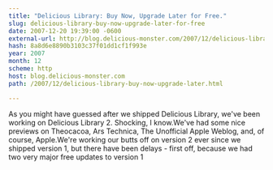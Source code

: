 ```yaml
---
title: "Delicious Library: Buy Now, Upgrade Later for Free."
slug: delicious-library-buy-now-upgrade-later-for-free
date: 2007-12-20 19:39:00 -0600
external-url: http://blog.delicious-monster.com/2007/12/delicious-library-buy-now-upgrade-later.html
hash: 8a8d6e8890b3103c37f01dd1cf1f993e
year: 2007
month: 12
scheme: http
host: blog.delicious-monster.com
path: /2007/12/delicious-library-buy-now-upgrade-later.html

---
```


As you might have guessed after we shipped Delicious Library, we've been working on Delicious Library 2. Shocking, I know.We've had some nice previews on Theocacoa, Ars Technica, The Unofficial Apple Weblog, and, of course, Apple.We're working our butts off on version 2 ever since we shipped version 1, but there have been delays - first off, because we had two very major free updates to version 1
